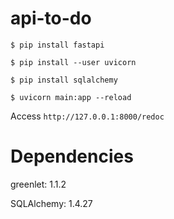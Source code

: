 # api-to-do

`$ pip install fastapi`

`$ pip install --user uvicorn`

`$ pip install sqlalchemy`

`$ uvicorn main:app --reload`

Access `http://127.0.0.1:8000/redoc`

# Dependencies
greenlet: 1.1.2

SQLAlchemy: 1.4.27